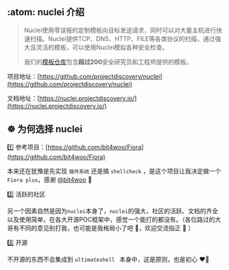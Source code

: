 ##  :atom: nuclei 介绍

> Nuclei使用零误报的定制模板向目标发送请求，同时可以对大量主机进行快速扫描。Nuclei提供TCP、DNS、HTTP、FILE等各类协议的扫描，通过强大且灵活的模板，可以使用Nuclei模拟各种安全检查。
>
> 我们的[模板仓库](https://github.com/projectdiscovery/nuclei-templates)包含**超过200**安全研究员和工程师提供的模板。

项目地址：[https://github.com/projectdiscovery/nuclei](https://github.com/projectdiscovery/nuclei)

文档地址：[https://nuclei.projectdiscovery.io/](https://nuclei.projectdiscovery.io/)



## :wheel_of_dharma: 为何选择 nuclei

:one: 参考项目：[https://github.com/bit4woo/Fiora](https://github.com/bit4woo/Fiora)

本来还在犹豫是先实现 `插件系统` 还是搞 `shellcheck` ，是这个项目让我决定做一个 `Fiora plus`，感谢 [@bit4woo](https://github.com/bit4woo)  :handshake:

:two: 活跃的社区

另一个因素自然是因为`nuclei`本身了，`nuclei`的强大，社区的活跃、文档的齐全以及使用简单，在各大开源POC框架中，感觉一个能打的都没有。（各位路过的大哥有不同的意见别打我，也可能是我格局小了吧 :pinching_hand:，欢迎交流指正 :dog: ）

:three: 开源

不开源的东西不会集成到 `ultimateshell ` 本身中，这是原则，也是初心 :heart_on_fire: